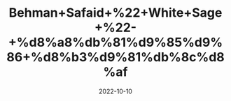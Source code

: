 ---
title: 'Behman+Safaid+%22+White+Sage+%22-+%d8%a8%db%81%d9%85%d9%86+%d8%b3%d9%81%db%8c%d8%af'
date: '2022-10-10' 
metatag: '' 
inventory: '0' 
draft: false 
# meta description 
shortDescripton: '%ef%bf%bdSafed+Behman+Powder+is+an+ayurvedic+medicine+that+is+primarily+used+for+the%ef%bf%bdtreatment+of+Sexual+Vitality%2c+Erectile+Dysfunction%2c+Female+Infertility%2c+Male+Infertility.'
description: 'Herb'
longdescription: ''
featured: True
# product Price
price: '60.0'
# Product Short Description
shortDescription: '%ef%bf%bdSafed+Behman+Powder+is+an+ayurvedic+medicine+that+is+primarily+used+for+the%ef%bf%bdtreatment+of+Sexual+Vitality%2c+Erectile+Dysfunction%2c+Female+Infertility%2c+Male+Infertility.'
productID: 'DB77B5E2-0F29-ED11-9968-005056B3A416'
type: 'products'
category: 'Herb' 
thumnailproduct: 'https://eraconnect.blob.core.windows.net/product-images/aminsaddiquidawakhana/DB77B5E2-0F29-ED11-9968-005056B3A416.webp' 
images:
  - image: 'https://eraconnect.blob.core.windows.net/product-images/aminsaddiquidawakhana/DB77B5E2-0F29-ED11-9968-005056B3A416.webp'  
Variants:
---